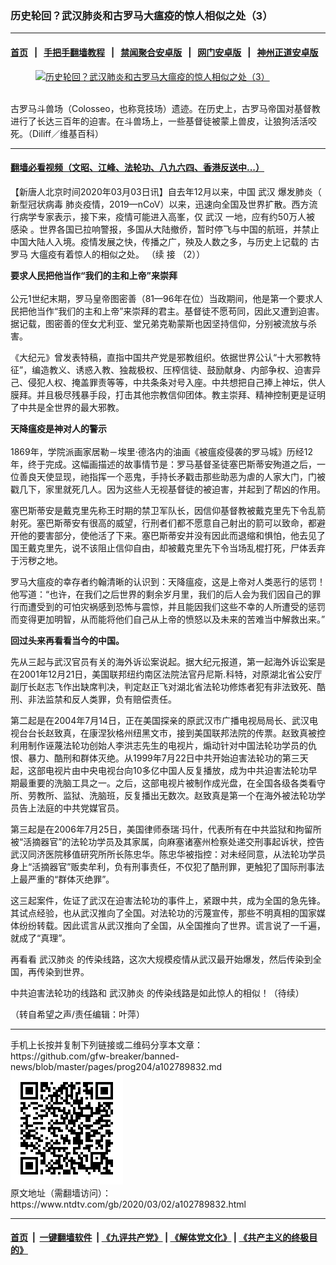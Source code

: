 ### 历史轮回？武汉肺炎和古罗马大瘟疫的惊人相似之处（3）
------------------------

#### [首页](https://github.com/gfw-breaker/banned-news/blob/master/README.md) &nbsp;&nbsp;|&nbsp;&nbsp; [手把手翻墙教程](https://github.com/gfw-breaker/guides/wiki) &nbsp;&nbsp;|&nbsp;&nbsp; [禁闻聚合安卓版](https://github.com/gfw-breaker/bn-android) &nbsp;&nbsp;|&nbsp;&nbsp; [网门安卓版](https://github.com/oGate2/oGate) &nbsp;&nbsp;|&nbsp;&nbsp; [神州正道安卓版](https://github.com/SzzdOgate/update) 



<div><div class="featured_image">
 <a href="https://i.ntdtv.com/assets/uploads/2020/03/1-8.jpg" target="_blank">
  <figure>
   <img alt="历史轮回？武汉肺炎和古罗马大瘟疫的惊人相似之处（3）" src="https://i.ntdtv.com/assets/uploads/2020/03/1-8-800x450.jpg"/>
  </figure><br/>
 </a>
 <span class="caption">
  古罗马斗兽场（Colosseo，也称竞技场）遗迹。在历史上，古罗马帝国对基督教进行了长达三百年的迫害。在斗兽场上，一些基督徒被蒙上兽皮，让狼狗活活咬死。（Diliff／维基百科）
 </span>
</div>
</div><hr/>

#### [翻墙必看视频（文昭、江峰、法轮功、八九六四、香港反送中...）](https://github.com/gfw-breaker/banned-news/blob/master/pages/link3.md)

<div><div class="post_content" itemprop="articleBody">
 <p>
  【新唐人北京时间2020年03月03日讯】自去年12月以来，中国
  <ok href="https://www.ntdtv.com/gb/武汉.htm">
   武汉
  </ok>
  爆发肺炎（
  <ok href="https://www.ntdtv.com/gb/新型冠状病毒.htm">
   新型冠状病毒
  </ok>
  肺炎疫情，2019—nCoV）以来，迅速向全国及世界扩散。西方流行病学专家表示，接下来，疫情可能进入高峯，仅
  <ok href="https://www.ntdtv.com/gb/武汉.htm">
   武汉
  </ok>
  一地，应有约50万人被
  <ok href="https://www.ntdtv.com/gb/感染.htm">
   感染
  </ok>
  。世界各国已拉响警报，多国从大陆撤侨，暂时停飞与中国的航班，并禁止中国大陆人入境。疫情发展之快，传播之广，殃及人数之多，与历史上记载的
  <ok href="https://www.ntdtv.com/gb/古罗马.htm">
   古罗马
  </ok>
  大瘟疫有着惊人的相似之处。
  <ok href="https://www.ntdtv.com/gb/2020/03/02/a102789816.html">
   （续
  </ok>
  <ok href="https://www.ntdtv.com/gb/2020/03/02/a102789816.html">
   接
  </ok>
  <ok href="https://www.ntdtv.com/gb/2020/03/02/a102789816.html">
   （2））
  </ok>
 </p>
 <p>
  <strong>
   要求人民把他当作“我们的主和上帝”来崇拜
   <br/>
  </strong>
  <br/>
  公元1世纪末期，罗马皇帝图密善（81—96年在位）当政期间，他是第一个要求人民把他当作“我们的主和上帝”来崇拜的君主。基督徒不愿苟同，因此又遭到迫害。据记载，图密善的侄女尤利亚、堂兄弟克勒蒙斯也因坚持信仰，分别被流放与杀害。
 </p>
 <p>
  《大纪元》曾发表特稿，直指中国共产党是邪教组织。依据世界公认“十大邪教特征”，编造教义、诱惑入教、独裁极权、压榨信徒、鼓励献身、内部争权、迫害异己、侵犯人权、掩盖罪责等等，中共条条对号入座。中共想把自己捧上神坛，供人膜拜。并且极尽残暴手段，打击其他宗教信仰团体。教主崇拜、精神控制更是证明了中共是全世界的最大邪教。
 </p>
 <p>
  <strong>
   天降瘟疫是神对人的警示
   <br/>
  </strong>
  <br/>
  1869年，学院派画家居勒－埃里‧德洛内的油画《被瘟疫侵袭的罗马城》历经12年，终于完成。这幅画描述的故事情节是：罗马基督圣徒塞巴斯蒂安殉道之后，一位善良天使显现，祂指挥一个恶鬼，手持长矛戳击那些助恶为虐的人家大门，门被戳几下，家里就死几人。因为这些人无视基督徒的被迫害，并起到了帮凶的作用。
 </p>
 <p>
  塞巴斯蒂安是戴克里先称王时期的禁卫军队长，因信仰基督教被戴克里先下令乱箭射死。塞巴斯蒂安有很高的威望，行刑者们都不愿意自己射出的箭可以致命，都避开他的要害部分，使他活了下来。塞巴斯蒂安并没有因此而退缩和惧怕，他去见了国王戴克里先，说不该阻止信仰自由，却被戴克里先下令当场乱棍打死，尸体丢弃于污秽之地。
 </p>
 <p>
  罗马大瘟疫的幸存者约翰清晰的认识到：天降瘟疫，这是上帝对人类恶行的惩罚！他写道：“也许，在我们之后世界的剩余岁月里，我们的后人会为我们因自己的罪行而遭受到的可怕灾祸感到恐怖与震惊，并且能因我们这些不幸的人所遭受的惩罚而变得更加明智，从而能将他们自己从上帝的愤怒以及未来的苦难当中解救出来。”
 </p>
 <p>
  <strong>
   回过头来再看看当今的中国。
  </strong>
 </p>
 <p>
  先从三起与武汉官员有关的海外诉讼案说起。据大纪元报道，第一起海外诉讼案是在2001年12月21日，美国联邦纽约南区法院法官丹尼斯.科特，对原湖北省公安厅副厅长赵志飞作出缺席判决，判定赵正飞对湖北省法轮功修炼者犯有非法致死、酷刑、非法监禁和反人类罪，负有赔偿责任。
 </p>
 <p>
  第二起是在2004年7月14日，正在美国探亲的原武汉市广播电视局局长、武汉电视台台长赵致真，在康涅狄格州纽黑文市，接到美国联邦法院的传票。赵致真被控利用制作诬蔑法轮功创始人李洪志先生的电视片，煽动针对中国法轮功学员的仇恨、暴力、酷刑和群体灭绝。从1999年7月22日中共开始迫害法轮功的第三天起，这部电视片由中央电视台向10多亿中国人反复播放，成为中共迫害法轮功早期最重要的洗脑工具之一。之后，这部电视片被制作成光盘，在全国各级各类看守所、劳教所、监狱、洗脑班，反复播出无数次。赵致真是第一个在海外被法轮功学员告上法庭的中共党媒官员。
 </p>
 <p>
  第三起是在2006年7月25日，美国律师泰瑞·玛什，代表所有在中共监狱和拘留所被“活摘器官”的法轮功学员及其家属，向麻塞诸塞州检察处递交刑事起诉状，控告武汉同济医院移值研究所所长陈忠华。陈忠华被指控：对未经同意，从法轮功学员身上“活摘器官”贩卖牟利，负有刑事责任，不仅犯了酷刑罪，更触犯了国际刑事法上最严重的“群体灭绝罪”。
 </p>
 <p>
  这三起案件，佐证了武汉在迫害法轮功的事件上，紧跟中共，成为全国的急先锋。其试点经验，也从武汉推向了全国。对法轮功的污蔑宣传，那些不明真相的国家媒体纷纷转载。因此谎言从武汉推向了全国，从全国推向了世界。谎言说了一千遍，就成了“真理”。
 </p>
 <p>
  再看看
  <ok href="https://www.ntdtv.com/gb/武汉肺炎.htm">
   武汉肺炎
  </ok>
  的传染线路，这次大规模疫情从武汉最开始爆发，然后传染到全国，再传染到世界。
 </p>
 <p>
  中共迫害法轮功的线路和
  <ok href="https://www.ntdtv.com/gb/武汉肺炎.htm">
   武汉肺炎
  </ok>
  的传染线路是如此惊人的相似！（待续）
 </p>
 <p>
  （转自希望之声/责任编辑：叶萍）
 </p>
 <div class="single_ad">
 </div>
</div>
</div>
<hr/>
手机上长按并复制下列链接或二维码分享本文章：<br/>
https://github.com/gfw-breaker/banned-news/blob/master/pages/prog204/a102789832.md <br/>
<a href='https://github.com/gfw-breaker/banned-news/blob/master/pages/prog204/a102789832.md'><img src='https://github.com/gfw-breaker/banned-news/blob/master/pages/prog204/a102789832.md.png'/></a> <br/>
原文地址（需翻墙访问）：https://www.ntdtv.com/gb/2020/03/02/a102789832.html


------------------------
#### [首页](https://github.com/gfw-breaker/banned-news/blob/master/README.md) &nbsp;|&nbsp; [一键翻墙软件](https://github.com/gfw-breaker/nogfw/blob/master/README.md) &nbsp;| [《九评共产党》](https://github.com/gfw-breaker/9ping.md/blob/master/README.md#九评之一评共产党是什么) | [《解体党文化》](https://github.com/gfw-breaker/jtdwh.md/blob/master/README.md) | [《共产主义的终极目的》](https://github.com/gfw-breaker/gczydzjmd.md/blob/master/README.md)


<img src='http://gfw-breaker.win/banned-news/pages/prog204/a102789832.md' width='0px' height='0px'/>